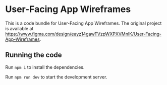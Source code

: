 # User-Facing App Wireframes

  This is a code bundle for User-Facing App Wireframes. The original project is available at https://www.figma.com/design/eayz14gawTVzpWXPXVMnlK/User-Facing-App-Wireframes.

  ## Running the code

  Run `npm i` to install the dependencies.

  Run `npm run dev` to start the development server.
